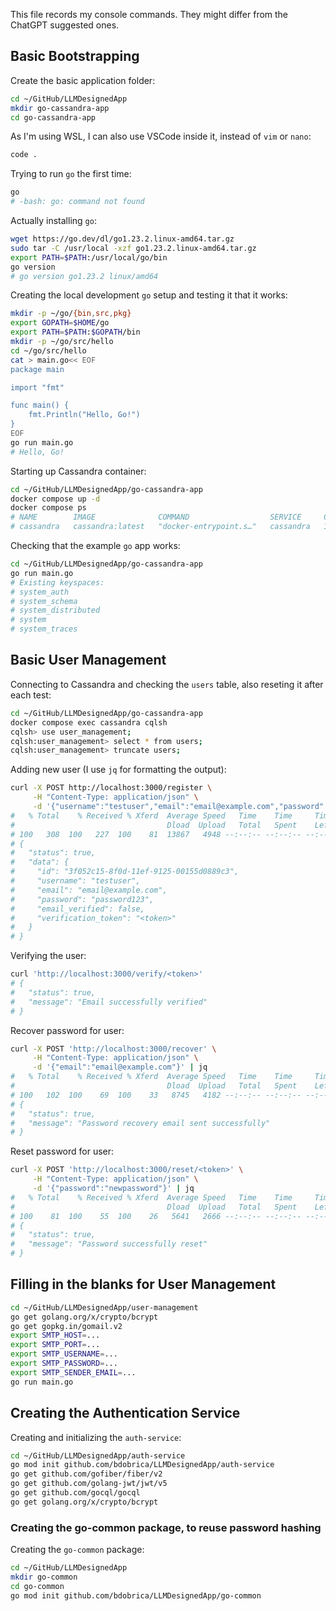 This file records my console commands. They might differ from the ChatGPT suggested ones.

## Basic Bootstrapping

Create the basic application folder:

```sh
cd ~/GitHub/LLMDesignedApp
mkdir go-cassandra-app
cd go-cassandra-app
```

As I'm using WSL, I can also use VSCode inside it, instead of `vim` or `nano`:

```sh
code .
```

Trying to run `go` the first time:

```sh
go
# -bash: go: command not found
```

Actually installing `go`:

```sh
wget https://go.dev/dl/go1.23.2.linux-amd64.tar.gz
sudo tar -C /usr/local -xzf go1.23.2.linux-amd64.tar.gz
export PATH=$PATH:/usr/local/go/bin
go version
# go version go1.23.2 linux/amd64
```

Creating the local development `go` setup and testing it that it works:

```sh
mkdir -p ~/go/{bin,src,pkg}
export GOPATH=$HOME/go
export PATH=$PATH:$GOPATH/bin
mkdir -p ~/go/src/hello
cd ~/go/src/hello
cat > main.go<< EOF
package main

import "fmt"

func main() {
    fmt.Println("Hello, Go!")
}
EOF
go run main.go
# Hello, Go!
```

Starting up Cassandra container:

```sh
cd ~/GitHub/LLMDesignedApp/go-cassandra-app
docker compose up -d
docker compose ps
# NAME        IMAGE              COMMAND                  SERVICE     CREATED          STATUS          PORTS
# cassandra   cassandra:latest   "docker-entrypoint.s…"   cassandra   10 minutes ago   Up 10 minutes   7000-7001/tcp, 7199/tcp, 9160/tcp, 0.0.0.0:9042->9042/tcp, :::9042->9042/tcp
```

Checking that the example `go` app works:

```sh
cd ~/GitHub/LLMDesignedApp/go-cassandra-app
go run main.go
# Existing keyspaces:
# system_auth
# system_schema
# system_distributed
# system
# system_traces
```

## Basic User Management

Connecting to Cassandra and checking the `users` table, also reseting it after each test:

```sh
cd ~/GitHub/LLMDesignedApp/go-cassandra-app
docker compose exec cassandra cqlsh
cqlsh> use user_management;
cqlsh:user_management> select * from users;
cqlsh:user_management> truncate users;
```

Adding new user (I use `jq` for formatting the output):

```sh
curl -X POST http://localhost:3000/register \
     -H "Content-Type: application/json" \
     -d '{"username":"testuser","email":"email@example.com","password":"password123"}' | jq
#   % Total    % Received % Xferd  Average Speed   Time    Time     Time  Current
#                                  Dload  Upload   Total   Spent    Left  Speed
# 100   308  100   227  100    81  13867   4948 --:--:-- --:--:-- --:--:-- 19250
# {
#   "status": true,
#   "data": {
#     "id": "3f052c15-8f0d-11ef-9125-00155d0889c3",
#     "username": "testuser",
#     "email": "email@example.com",
#     "password": "password123",
#     "email_verified": false,
#     "verification_token": "<token>"
#   }
# }
```

Verifying the user:
```sh
curl 'http://localhost:3000/verify/<token>'
# {
#   "status": true,
#   "message": "Email successfully verified"
# }
```

Recover password for user:
```sh
curl -X POST 'http://localhost:3000/recover' \
     -H "Content-Type: application/json" \
     -d '{"email":"email@example.com"}' | jq
#   % Total    % Received % Xferd  Average Speed   Time    Time     Time  Current
#                                  Dload  Upload   Total   Spent    Left  Speed
# 100   102  100    69  100    33   8745   4182 --:--:-- --:--:-- --:--:-- 14571
# {
#   "status": true,
#   "message": "Password recovery email sent successfully"
# }
```

Reset password for user:
```sh
curl -X POST 'http://localhost:3000/reset/<token>' \
     -H "Content-Type: application/json" \
     -d '{"password":"newpassword"}' | jq
#   % Total    % Received % Xferd  Average Speed   Time    Time     Time  Current
#                                  Dload  Upload   Total   Spent    Left  Speed
# 100    81  100    55  100    26   5641   2666 --:--:-- --:--:-- --:--:--  9000
# {
#   "status": true,
#   "message": "Password successfully reset"
# }
```

## Filling in the blanks for User Management

```sh
cd ~/GitHub/LLMDesignedApp/user-management
go get golang.org/x/crypto/bcrypt
go get gopkg.in/gomail.v2
export SMTP_HOST=...
export SMTP_PORT=...
export SMTP_USERNAME=...
export SMTP_PASSWORD=...
export SMTP_SENDER_EMAIL=...
go run main.go
```

## Creating the Authentication Service

Creating and initializing the `auth-service`:

```sh
cd ~/GitHub/LLMDesignedApp/auth-service
go mod init github.com/bdobrica/LLMDesignedApp/auth-service
go get github.com/gofiber/fiber/v2
go get github.com/golang-jwt/jwt/v5
go get github.com/gocql/gocql
go get golang.org/x/crypto/bcrypt
```

### Creating the go-common package, to reuse password hashing

Creating the `go-common` package:

```sh
cd ~/GitHub/LLMDesignedApp
mkdir go-common
cd go-common
go mod init github.com/bdobrica/LLMDesignedApp/go-common
```
